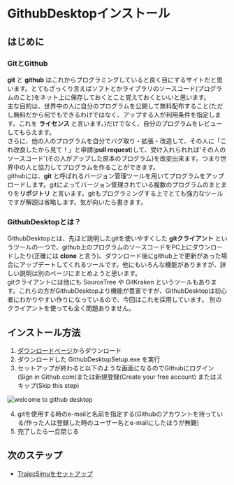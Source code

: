 # GithubDesktopインストール

## はじめに

### GitとGithub

**git** と **github** はこれからプログラミングしていると良く目にするサイトだと思います。とてもざっくり言えばソフトとかライブラリのソースコード(プログラムのこと)をネット上に保存しておくとこと覚えておくといいと思います。  
主な目的は、世界中の人に自分のプログラムを公開して無料配布すること(ただし無料だから何でもできるわけではなく、アップする人が利用条件を指定します。これを **ライセンス** と言います。)だけでなく、自分のプログラムをレビューしてもらえます。  
さらに、他の人のプログラムを自分でバグ取り・拡張・改造して、その人に「これ改良したから見て！」と申請(**pull request**)して、受け入れられれば'その人のソースコード'(その人がアップした原本のプログラム)を改変出来ます。つまり世界中の人と協力してプログラムを作ることができます。  
githubには、**git** と呼ばれるバージョン管理ツールを用いてプログラムをアップロードします。gitによってバージョン管理されている複数のプログラムのまとまりを**リポジトリ** と言います。gitもプログラミングする上でとても強力なツールですが解説は省略します。気が向いたら書きます。  

### GithubDesktopとは？

GithubDesktopとは、先ほど説明したgitを使いやすくした **gitクライアント** というツールの一つで、github上のプログラムのソースコードをPC上にダウンロードしたり(正確には **clone** と言う)、ダウンロード後にgithub上で更新があった場合にアップデートしてくれるツールです。他にもいろんな機能がありますが、詳しい説明は別のページにまとめようと思います。  
gitクライアントには他にも SourceTree や GitKraken というツールもあります。これらの方がGithubDesktopより機能が豊富ですが、GithubDesktopは初心者にわかりやすい作りになっているので、今回はこれを採用しています。
別のクライアントを使っても全く問題ありません。

## インストール方法

1. [ダウンロードページ](https://desktop.github.com/)からダウンロード
2. ダウンロードした GithubDesktopSetup.exe を実行
3. セットアップが終わると以下のような画面になるのでGithubにログイン(Sign in Github.com)または新規登録(Create your free account) またはスキップ(Skip this step)

![welcome to github desktop](https://i.imgur.com/qoGqsIl.png)

4. gitを使用する時のe-mailと名前を指定する(Githubのアカウントを持っている/作った人は登録した時のユーザー名とe-mailにしたほうが無難)
5. 完了したら一旦閉じる

## 次のステップ

- [TrajecSimuをセットアップ](setup_simu.md)